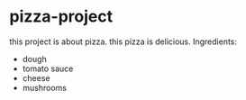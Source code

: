 # pizza-project
this project is about pizza. this pizza is delicious.
Ingredients:
- dough
- tomato sauce
- cheese
- mushrooms

